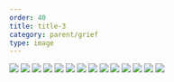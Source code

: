 ```yaml
---
order: 40
title: title-3
category: parent/grief
type: image
---
```


![](https://alacolang.ir/kolbeh/static/images/grief-t-1.webp)
![](https://alacolang.ir/kolbeh/static/images/grief-t-2.webp)
![](https://alacolang.ir/kolbeh/static/images/grief-t-3.webp)
![](https://alacolang.ir/kolbeh/static/images/grief-t-4.webp)
![](https://alacolang.ir/kolbeh/static/images/grief-t-5.webp)
![](https://alacolang.ir/kolbeh/static/images/grief-t-6.webp)
![](https://alacolang.ir/kolbeh/static/images/grief-t-7.webp)
![](https://alacolang.ir/kolbeh/static/images/grief-t-8.webp)
![](https://alacolang.ir/kolbeh/static/images/grief-t-9.webp)
![](https://alacolang.ir/kolbeh/static/images/grief-t-10.webp)
![](https://alacolang.ir/kolbeh/static/images/grief-t-11.webp)
![](https://alacolang.ir/kolbeh/static/images/grief-t-12.webp)
![](https://alacolang.ir/kolbeh/static/images/grief-t-13.webp)
![](https://alacolang.ir/kolbeh/static/images/grief-t-14.webp)
